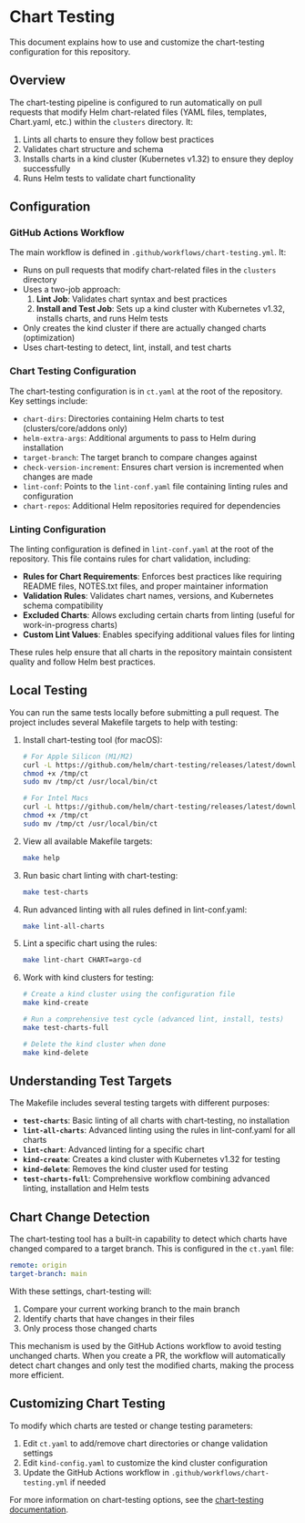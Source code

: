 # Chart Testing

This document explains how to use and customize the chart-testing configuration for this repository.

## Overview

The chart-testing pipeline is configured to run automatically on pull requests that modify Helm chart-related files (YAML files, templates, Chart.yaml, etc.) within the `clusters` directory. It:

1. Lints all charts to ensure they follow best practices
2. Validates chart structure and schema
3. Installs charts in a kind cluster (Kubernetes v1.32) to ensure they deploy successfully
4. Runs Helm tests to validate chart functionality

## Configuration

### GitHub Actions Workflow

The main workflow is defined in `.github/workflows/chart-testing.yml`. It:

- Runs on pull requests that modify chart-related files in the `clusters` directory
- Uses a two-job approach:
  1. **Lint Job**: Validates chart syntax and best practices
  2. **Install and Test Job**: Sets up a kind cluster with Kubernetes v1.32, installs charts, and runs Helm tests
- Only creates the kind cluster if there are actually changed charts (optimization)
- Uses chart-testing to detect, lint, install, and test charts

### Chart Testing Configuration

The chart-testing configuration is in `ct.yaml` at the root of the repository. Key settings include:

- `chart-dirs`: Directories containing Helm charts to test (clusters/core/addons only)
- `helm-extra-args`: Additional arguments to pass to Helm during installation
- `target-branch`: The target branch to compare changes against
- `check-version-increment`: Ensures chart version is incremented when changes are made
- `lint-conf`: Points to the `lint-conf.yaml` file containing linting rules and configuration
- `chart-repos`: Additional Helm repositories required for dependencies

### Linting Configuration

The linting configuration is defined in `lint-conf.yaml` at the root of the repository. This file contains rules for chart validation, including:

- **Rules for Chart Requirements**: Enforces best practices like requiring README files, NOTES.txt files, and proper maintainer information
- **Validation Rules**: Validates chart names, versions, and Kubernetes schema compatibility
- **Excluded Charts**: Allows excluding certain charts from linting (useful for work-in-progress charts)
- **Custom Lint Values**: Enables specifying additional values files for linting

These rules help ensure that all charts in the repository maintain consistent quality and follow Helm best practices.

## Local Testing

You can run the same tests locally before submitting a pull request. The project includes several Makefile targets to help with testing:

1. Install chart-testing tool (for macOS):

   ```bash
   # For Apple Silicon (M1/M2)
   curl -L https://github.com/helm/chart-testing/releases/latest/download/chart-testing_darwin_arm64.tar.gz | tar xvz -C /tmp
   chmod +x /tmp/ct
   sudo mv /tmp/ct /usr/local/bin/ct

   # For Intel Macs
   curl -L https://github.com/helm/chart-testing/releases/latest/download/chart-testing_darwin_amd64.tar.gz | tar xvz -C /tmp
   chmod +x /tmp/ct
   sudo mv /tmp/ct /usr/local/bin/ct
   ```

2. View all available Makefile targets:

   ```bash
   make help
   ```

3. Run basic chart linting with chart-testing:

   ```bash
   make test-charts
   ```

4. Run advanced linting with all rules defined in lint-conf.yaml:

   ```bash
   make lint-all-charts
   ```

5. Lint a specific chart using the rules:

   ```bash
   make lint-chart CHART=argo-cd
   ```

6. Work with kind clusters for testing:

   ```bash
   # Create a kind cluster using the configuration file
   make kind-create

   # Run a comprehensive test cycle (advanced lint, install, tests)
   make test-charts-full

   # Delete the kind cluster when done
   make kind-delete
   ```

## Understanding Test Targets

The Makefile includes several testing targets with different purposes:

- **`test-charts`**: Basic linting of all charts with chart-testing, no installation
- **`lint-all-charts`**: Advanced linting using the rules in lint-conf.yaml for all charts
- **`lint-chart`**: Advanced linting for a specific chart
- **`kind-create`**: Creates a kind cluster with Kubernetes v1.32 for testing
- **`kind-delete`**: Removes the kind cluster used for testing
- **`test-charts-full`**: Comprehensive workflow combining advanced linting, installation and Helm tests

## Chart Change Detection

The chart-testing tool has a built-in capability to detect which charts have changed compared to a target branch. This is configured in the `ct.yaml` file:

```yaml
remote: origin
target-branch: main
```

With these settings, chart-testing will:

1. Compare your current working branch to the main branch
2. Identify charts that have changes in their files
3. Only process those changed charts

This mechanism is used by the GitHub Actions workflow to avoid testing unchanged charts. When you create a PR, the workflow will automatically detect chart changes and only test the modified charts, making the process more efficient.

## Customizing Chart Testing

To modify which charts are tested or change testing parameters:

1. Edit `ct.yaml` to add/remove chart directories or change validation settings
2. Edit `kind-config.yaml` to customize the kind cluster configuration
3. Update the GitHub Actions workflow in `.github/workflows/chart-testing.yml` if needed

For more information on chart-testing options, see the [chart-testing documentation](https://github.com/helm/chart-testing).
